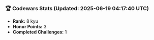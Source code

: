 ### 🏆 Codewars Stats (Updated: 2025-06-19 04:17:40 UTC)

- **Rank:** 8 kyu
- **Honor Points:** 3
- **Completed Challenges:** 1
